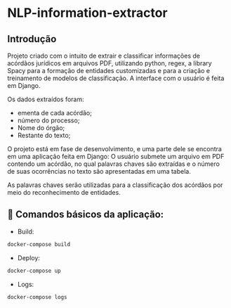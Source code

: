 # NLP-information-extractor

## Introdução

Projeto criado com o intuito de extrair e classificar informações de acórdãos jurídicos em arquivos PDF, utilizando python, regex, a library Spacy para a formação de entidades customizadas e para a criação e treinamento de modelos de classificação. A interface com o usuário é feita em Django. 

Os dados extraídos foram: 
- ementa de cada acórdão;
- número do processo;
- Nome do órgão;
- Restante do texto;

O projeto está em fase de desenvolvimento, e uma parte dele se encontra em uma aplicação feita em Django: O usuário submete um arquivo em PDF contendo um acórdão, no qual palavras chaves são extraídas e o número de suas ocorrências no texto são apresentadas em uma tabela.

As palavras chaves serão utilizadas para a classificação dos acórdãos por meio do reconhecimento de entidades.  


## 🚀 Comandos básicos da aplicação:

- Build: 

```bash
docker-compose build
```

- Deploy:

```bash
docker-compose up
```

- Logs:

```bash
docker-compose logs
```
